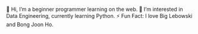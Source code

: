 👋 Hi, I’m a beginner programmer learning on the web.
👀 I’m interested in Data Engineering, currently learning Python.
⚡  Fun Fact: I love Big Lebowski and Bong Joon Ho.
